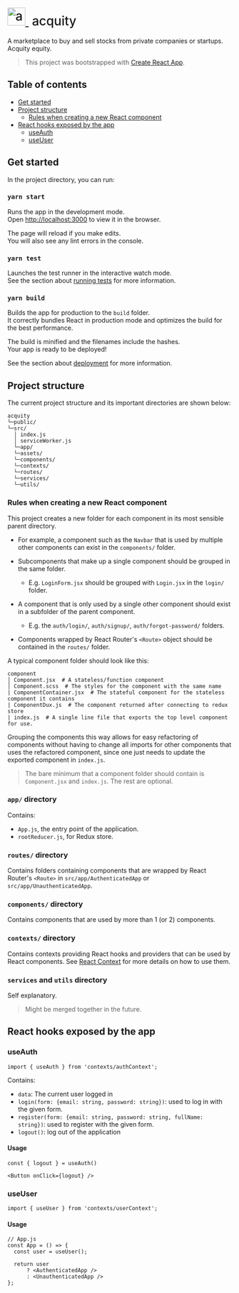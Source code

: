 <h1 style="font-weight:500">
  <a href="https://acquity.netlify.com">
    <img src=https://raw.githubusercontent.com/acquity/web/master/public/apple-touch-icon.png alt="acquity" width=40>
  </a>
  &nbsp;acquity&nbsp;
</h1>

A marketplace to buy and sell stocks from private companies or startups. Acquity equity.
<br>

> This project was bootstrapped with [Create React App](https://github.com/facebook/create-react-app).

## Table of contents
   * [Get started](#get-started)
   * [Project structure](#project-structure)
       * [Rules when creating a new React component](#rules-when-creating-a-new-react-component)
   * [React hooks exposed by the app](#react-hooks-exposed-by-the-app)
       * [useAuth](#useauth)
       * [useUser](#useuser)

## Get started
In the project directory, you can run:

### `yarn start`

Runs the app in the development mode.<br />
Open [http://localhost:3000](http://localhost:3000) to view it in the browser.

The page will reload if you make edits.<br />
You will also see any lint errors in the console.

### `yarn test`

Launches the test runner in the interactive watch mode.<br />
See the section about [running tests](https://facebook.github.io/create-react-app/docs/running-tests) for more information.

### `yarn build`

Builds the app for production to the `build` folder.<br />
It correctly bundles React in production mode and optimizes the build for the best performance.

The build is minified and the filenames include the hashes.<br />
Your app is ready to be deployed!

See the section about [deployment](https://facebook.github.io/create-react-app/docs/deployment) for more information.

## Project structure
The current project structure and its important directories are shown below:

```
acquity
└─public/
└─src/
  │ index.js    
  │ serviceWorker.js
  └─app/
  └─assets/
  └─components/
  └─contexts/
  └─routes/
  └─services/
  └─utils/
```
### Rules when creating a new React component
This project creates a new folder for each component in its most sensible parent directory. 

* For example, a component such as the `Navbar` that is used by multiple other components can exist in the `components/` folder. 
* Subcomponents that make up a single component should be grouped in the same folder.
    * E.g. `LoginForm.jsx` should be grouped with `Login.jsx` in the `login/` folder.
* A component that is only used by a single other component should exist in a subfolder of the parent component.
    * E.g. the `auth/login/`, `auth/signup/`, `auth/forgot-password/` folders.

* Components wrapped by React Router's `<Route>` object should be contained in the `routes/` folder.

 A typical component folder should look like this:
 
```
component
│ Component.jsx  # A stateless/function component
│ Component.scss  # The styles for the component with the same name
| ComponentContainer.jsx  # The stateful component for the stateless component it contains
| ComponentDux.js  # The component returned after connecting to redux store
| index.js  # A single line file that exports the top level component for use.
 ```
 Grouping the components this way allows for easy refactoring of components without having to change all imports for other components that uses the refactored component, since one just needs to update the exported component in `index.js`.
 
> The bare minimum that a component folder should contain is `Component.jsx` and `index.js`. The rest are optional.

### `app/` directory
Contains:

* `App.js`, the entry point of the application.
* `rootReducer.js`, for Redux store.

### `routes/` directory
Contains folders containing components that are wrapped by React Router's `<Route>` in `src/app/AuthenticatedApp` or `src/app/UnauthenticatedApp`.

### `components/` directory
Contains components that are used by more than 1 (or 2) components.

### `contexts/` directory
Contains contexts providing React hooks and providers that can be used by React components. See [React Context](https://reactjs.org/docs/context.html) for more details on how to use them.

### `services` and `utils` directory
Self explanatory. 
> Might be merged together in the future.


## React hooks exposed by the app
### useAuth
```
import { useAuth } from 'contexts/authContext';
```
Contains:

* `data`: The current user logged in
* `login(form: {email: string, password: string})`: used to log in with the given form.
* `register(form: {email: string, password: string, fullName: string})`: used to register with the given form.
* `logout()`: log out of the application

#### Usage
```
const { logout } = useAuth()

<Button onClick={logout} />
``` 


### useUser
```
import { useUser } from 'contexts/userContext';
```

#### Usage
```
// App.js
const App = () => {
  const user = useUser();

  return user 
      ? <AuthenticatedApp /> 
      : <UnauthenticatedApp />
};
```